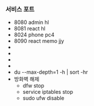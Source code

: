 ### 서비스 포트
* 8080 admin hl 
* 8081 react hl
* 8024 phone pc4
* 8090 react memo jjy
* 
* 
* 
* 
* du --max-depth=1 -h | sort -hr
* 방화벽 해제
  * dfw stop
  * service iptables stop 
  * sudo ufw disable
